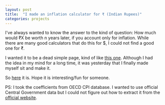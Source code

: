 ```yaml
---
layout: post
title:  "I made an inflation calculator for ₹ (Indian Rupees)"
categories: projects
---
```

I've always wanted to know the answer to the kind of question: How much would ₹X be worth n years later, if you account only for inflation. While there are many good calculators that do this for $, I could not find a good one for ₹.

I wanted it to be a dead simple page, kind of like [this one](http://www.adjustforinflation.com). Although I had the idea in my mind for a long time, it was yesterday that I finally made myself sit and make it.

So [here](https://perryizgr8.github.io/adjust-for-inflation/) it is. Hope it is interesting/fun for someone.

PS: I took the coefficients from OECD CPI database. I wanted to use official Central Government data but I could not figure out how to extract it from the [official website](http://mospi.nic.in/cpi).
